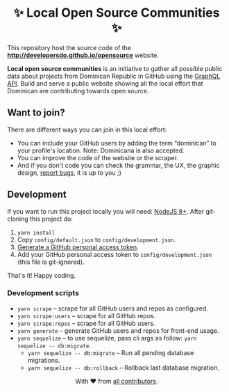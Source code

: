 <h1 align=center>✨ Local Open Source Communities ✨</h1>

This repository host the source code of the **http://developersdo.github.io/opensource** website.

**Local open source communities** is an initiative to gather all possible public data about projects from Dominican Republic in GitHub using the [GraphQL API](https://developer.github.com/v4/). Build and serve a public website showing all the local effort that Dominican are contributing towards open source.

## Want to join?

There are different ways you can join in this local effort:

 - You can include your GitHub users by adding the term “dominican” to your profile's location. Note: Dominicana is also accepted.
 - You can improve the code of the website or the scraper.
 - And if you don't code you can check the grammar, the UX, the graphic design, [report bugs](https://github.com/developersdo/opensource/issues/new), it is up to you ;)
 
## Development
 
If you want to run this project locally you will need: [NodeJS 8+](https://nodejs.org/en/). After git-cloning this project do:

 1. `yarn install`
 2. Copy `config/default.json` to `config/development.json`.
 3. [Generate a GitHub personal access token](https://help.github.com/articles/creating-a-personal-access-token-for-the-command-line/).
 4. Add your GitHub personal access token to `config/development.json` (this file is git-ignored).

That's it! Happy coding.

### Development scripts

 - `yarn scrape` – scrape for all GitHub users and repos as configured.
 - `yarn scrape:users` – scrape for all GitHub repos.
 - `yarn scrape:repos` – scrape for all GitHub users.
 - `yarn generate` – generate GitHub users and repos for front-end usage.
 - `yarn sequelize` – to use sequelize, pass cli args as follow: `yarn sequelize -- db:migrate`.
   - `yarn sequelize -- db:migrate` – Run all pending database migrations.
   - `yarn sequelize -- db:rollback` – Rollback last database migration.

<div align=center>
With ♥︎ from <a href="https://github.com/developersdo/opensource/graphs/contributors">all contributors</a>.
</div>
